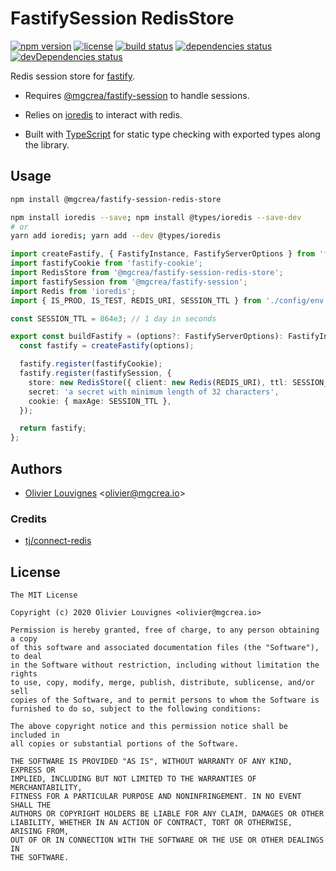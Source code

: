 # FastifySession RedisStore

[![npm version](https://img.shields.io/npm/v/@mgcrea/fastify-session-redis-store.svg)](https://github.com/mgcrea/fastify-session-redis-store/releases)
[![license](https://img.shields.io/npm/l/@mgcrea/fastify-session-redis-store)](https://tldrlegal.com/license/mit-license)
[![build status](https://img.shields.io/github/workflow/status/mgcrea/fastify-session-redis-store/ci)](https://github.com/mgcrea/fastify-session-redis-store/actions)
[![dependencies status](https://img.shields.io/david/mgcrea/fastify-session-redis-store)](https://david-dm.org/mgcrea/fastify-session-redis-store)
[![devDependencies status](https://img.shields.io/david/dev/mgcrea/fastify-session-redis-store)](https://david-dm.org/mgcrea/fastify-session-redis-store?type=dev)

Redis session store for [fastify](https://github.com/fastify/fastify).

- Requires [@mgcrea/fastify-session](https://github.com/mgcrea/fastify-session) to handle sessions.

- Relies on [ioredis](https://github.com/luin/ioredis) to interact with redis.

- Built with [TypeScript](https://www.typescriptlang.org/) for static type checking with exported types along the
  library.

## Usage

```bash
npm install @mgcrea/fastify-session-redis-store
```

```bash
npm install ioredis --save; npm install @types/ioredis --save-dev
# or
yarn add ioredis; yarn add --dev @types/ioredis
```

```ts
import createFastify, { FastifyInstance, FastifyServerOptions } from 'fastify';
import fastifyCookie from 'fastify-cookie';
import RedisStore from '@mgcrea/fastify-session-redis-store';
import fastifySession from '@mgcrea/fastify-session';
import Redis from 'ioredis';
import { IS_PROD, IS_TEST, REDIS_URI, SESSION_TTL } from './config/env';

const SESSION_TTL = 864e3; // 1 day in seconds

export const buildFastify = (options?: FastifyServerOptions): FastifyInstance => {
  const fastify = createFastify(options);

  fastify.register(fastifyCookie);
  fastify.register(fastifySession, {
    store: new RedisStore({ client: new Redis(REDIS_URI), ttl: SESSION_TTL }),
    secret: 'a secret with minimum length of 32 characters',
    cookie: { maxAge: SESSION_TTL },
  });

  return fastify;
};
```

## Authors

- [Olivier Louvignes](https://github.com/mgcrea) <<olivier@mgcrea.io>>

### Credits

- [tj/connect-redis](https://github.com/tj/connect-redis)

## License

```
The MIT License

Copyright (c) 2020 Olivier Louvignes <olivier@mgcrea.io>

Permission is hereby granted, free of charge, to any person obtaining a copy
of this software and associated documentation files (the "Software"), to deal
in the Software without restriction, including without limitation the rights
to use, copy, modify, merge, publish, distribute, sublicense, and/or sell
copies of the Software, and to permit persons to whom the Software is
furnished to do so, subject to the following conditions:

The above copyright notice and this permission notice shall be included in
all copies or substantial portions of the Software.

THE SOFTWARE IS PROVIDED "AS IS", WITHOUT WARRANTY OF ANY KIND, EXPRESS OR
IMPLIED, INCLUDING BUT NOT LIMITED TO THE WARRANTIES OF MERCHANTABILITY,
FITNESS FOR A PARTICULAR PURPOSE AND NONINFRINGEMENT. IN NO EVENT SHALL THE
AUTHORS OR COPYRIGHT HOLDERS BE LIABLE FOR ANY CLAIM, DAMAGES OR OTHER
LIABILITY, WHETHER IN AN ACTION OF CONTRACT, TORT OR OTHERWISE, ARISING FROM,
OUT OF OR IN CONNECTION WITH THE SOFTWARE OR THE USE OR OTHER DEALINGS IN
THE SOFTWARE.
```
